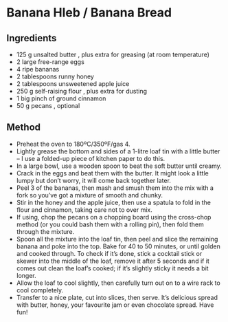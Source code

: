 # Banana Hleb / Banana Bread

## Ingredients


- 125 g unsalted butter , plus extra for greasing (at room temperature)
- 2 large free-range eggs
- 4 ripe bananas
- 2 tablespoons runny honey
- 2 tablespoons unsweetened apple juice
- 250 g self-raising flour , plus extra for dusting
- 1 big pinch of ground cinnamon
- 50 g pecans , optional


## Method


- Preheat the oven to 180ºC/350ºF/gas 4.
- Lightly grease the bottom and sides of a 1-litre loaf tin with a little butter – I use a folded-up piece of kitchen paper to do this.
- In a large bowl, use a wooden spoon to beat the soft butter until creamy.
- Crack in the eggs and beat them with the butter. It might look a little lumpy but don’t worry, it will come back together later.
- Peel 3 of the bananas, then mash and smush them into the mix with a fork so you’ve got a mixture of smooth and chunky.
- Stir in the honey and the apple juice, then use a spatula to fold in the flour and cinnamon, taking care not to over mix.
- If using, chop the pecans on a chopping board using the cross-chop method (or you could bash them with a rolling pin), then fold them through the mixture.
- Spoon all the mixture into the loaf tin, then peel and slice the remaining banana and poke into the top. Bake for 40 to 50 minutes, or until golden and cooked through. To check if it’s done, stick a cocktail stick or skewer into the middle of the loaf, remove it after 5 seconds and if it comes out clean the loaf’s cooked; if it’s slightly sticky it needs a bit longer.
- Allow the loaf to cool slightly, then carefully turn out on to a wire rack to cool completely.
- Transfer to a nice plate, cut into slices, then serve. It’s delicious spread with butter, honey, your favourite jam or even chocolate spread. Have fun!